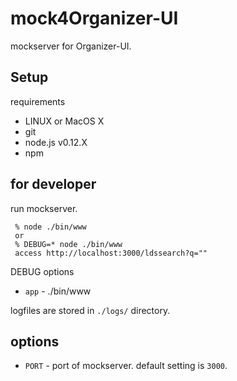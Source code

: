 mock4Organizer-UI
==========

mockserver for Organizer-UI.

Setup
--------------

requirements

* LINUX or MacOS X
* git
* node.js v0.12.X
* npm


for developer
-------------------

run mockserver.

```
 % node ./bin/www
 or
 % DEBUG=* node ./bin/www
 access http://localhost:3000/ldssearch?q=""
```

DEBUG options

* `app` - ./bin/www

logfiles are stored in `./logs/` directory.

options
------------------
* `PORT` - port of mockserver. default setting is `3000`.
